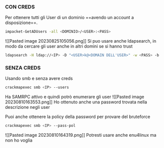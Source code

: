 ### **CON CREDS**
Per ottenere tutti gli User di un dominio ==avendo un account a disposizione==.
```bash
impacket-GetADUsers -all <DOMINIO>/<USER>:<PASS>
```
![[Pasted image 20230825105056.png]]
Si puo usare anche ldapsearch, in modo da cercare gli user anche in altri domini se si hanno trust
```bash
ldapsearch -H ldap://<IP> -D "<USER>k@<DOMAIN DELL'USER>" -w <PASS> -b ',DC=<NOME DOMAIN DA VEDERE>,DC=<.COSE DEL DOMANIN (senza .)>' "(&(objectCategory=person)(objectClass=user))"
```
### **SENZA CREDS**
Usando smb e senza avere creds
```bash
crackmapexec smb <IP> --users
```
Ha SAMRPC attivo e quindi potrò enumerare gli user
![[Pasted image 20230810163553.png]]
Ho ottenuto anche una password trovata nella descrizione negli user

Puoi anche ottenere la policy della password per provare del bruteforce
```bash
crackmapexec smb <IP> --pass-pol
```
![[Pasted image 20230810164319.png]]
Potresti usare anche enu4linux ma non ho voglia